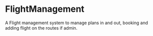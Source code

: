 # FlightManagement
A Flight management system to manage plans in and out, booking and adding flight on the routes if admin.
